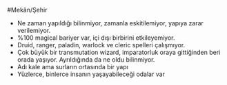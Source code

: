 #Mekân/Şehir

- Ne zaman yapıldığı bilinmiyor, zamanla eskitilemiyor, yapıya zarar verilemiyor.
- %100 magical bariyer var, içi dışı birbirini etkileyemiyor.
- Druid, ranger, paladin, warlock ve cleric spelleri çalışmıyor.
- Çok büyük bir transmutation wizard, imparatorluk oraya gittiğinden beri orada yaşıyor. Ayrıldığında da ne oldu bilinmiyor.
- Adı kale ama surların ortasında bir yapı
- Yüzlerce, binlerce insanın yaşayabileceği odalar var